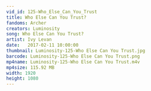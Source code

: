 ```yaml
---
vid_id: 125-Who_Else_Can_You_Trust
title: Who Else Can You Trust?
fandoms: Archer
creators: Luminosity
song: Who Else Can You Trust?
artist: Ivy Levan
date:   2017-02-11 10:00:00
thumbnail: Luminosity-125-Who Else Can You Trust.jpg
barcode: Luminosity-125-Who Else Can You Trust.png
mp4name: Luminosity-125-Who Else Can You Trust.m4v
mp4size: 115.92 MB
width: 1920
height: 1080
---
```



  